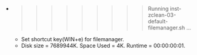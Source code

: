 * >>>>>>>>> Running inst-zclean-03-default-filemanager.sh ...
  * Set shortcut key(WIN+e) for filemanager.
  * Disk size = 7689944K. Space Used = 4K. Runtime = 00:00:00:01.

